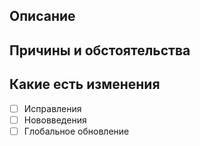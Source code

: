 <!--- Заголовок - простое и понятное описание изменений -->

## Описание
<!--- Тут стоит описать изменения подробно -->

## Причины и обстоятельства
<!--- Зачем эти изменения? -->
<!--- Если решали проблему, стоит описать какую, дать на неё ссылку, если есть. -->

## Какие есть изменения
<!--- Пунты отмечаются символом `x` -->
<!--- Про версионирование написано в README --> 
- [ ] Исправления
- [ ] Нововведения
- [ ] Глобальное обновление
